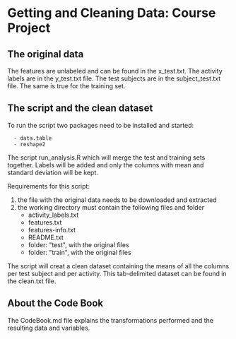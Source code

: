 Getting and Cleaning Data: Course Project
=========================================

The original data
------------------

The features are unlabeled and can be found in the x_test.txt.
The activity labels are in the y_test.txt file.
The test subjects are in the subject_test.txt file.
The same is true for the training set.

The script and the clean dataset
-------------------------------------
To run the script two packages need to be installed and started:
    
      - data.table
      - reshape2

The script run_analysis.R which will merge the test and training sets together.
Labels will be added and only the columns with mean and standard deviation will be kept.

Requirements for this script:

1. the file with the original data needs to be downloaded and extracted
2. the working directory must contain the following files and folder
      - activity_labels.txt
      - features.txt
      - features-info.txt
      - README.txt
      - folder: "test", with the original files
      - folder: "train", with the original files

The script will creat a clean dataset containing the means of all the columns per test subject and per activity.
This tab-delimited dataset can be found in the clean.txt file.

About the Code Book
-------------------
The CodeBook.md file explains the transformations performed and the resulting data and variables.

